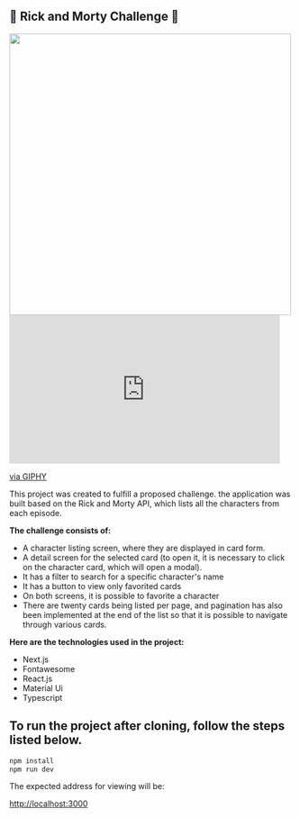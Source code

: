 
## 🤖 Rick and Morty Challenge 🤖

<img src="https://media4.giphy.com/media/YmuBikckdIDXC5jPFf/giphy.gif" width="500" />


<iframe src="https://giphy.com/embed/YmuBikckdIDXC5jPFf" width="480" height="264" frameBorder="0" class="giphy-embed" allowFullScreen></iframe><p><a href="https://giphy.com/gifs/rickandmorty-season-4-episode-7-rick-and-morty-YmuBikckdIDXC5jPFf">via GIPHY</a></p>

 This project was created to fulfill a proposed challenge. the application was built based on the Rick and Morty API, which lists all the characters from each episode.
 
 **The challenge consists of:**
   

 - A character listing screen, where they are displayed in card form.
 - A detail screen for the selected card (to open it, it is necessary to
   click on the character card, which will open a modal).
 -   It has a filter to search for a specific character's name
 -   It has a button to view only favorited cards
 -   On both screens, it is possible to favorite a character
 - There are twenty cards being listed per page, and pagination has also been implemented at the end of the list so that it is possible to navigate through various cards.

**Here are the technologies used in the project:**

 - Next.js
 - Fontawesome
 - React.js
 - Material Ui
 - Typescript

## To run the project after cloning, follow the steps listed below.


```bash
npm install
npm run dev
```
The expected address for viewing will be:

[http://localhost:3000](http://localhost:3000)
